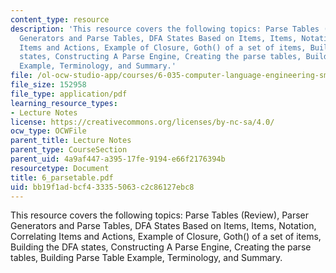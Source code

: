 ```yaml
---
content_type: resource
description: 'This resource covers the following topics: Parse Tables (Review), Parser
  Generators and Parse Tables, DFA States Based on Items, Items, Notation, Correlating
  Items and Actions, Example of Closure, Goth() of a set of items, Building the DFA
  states, Constructing A Parse Engine, Creating the parse tables, Building Parse Table
  Example, Terminology, and Summary.'
file: /ol-ocw-studio-app/courses/6-035-computer-language-engineering-sma-5502-fall-2005/bb19f1adbcf433355063c2c86127ebc8_6_parsetable.pdf
file_size: 152958
file_type: application/pdf
learning_resource_types:
- Lecture Notes
license: https://creativecommons.org/licenses/by-nc-sa/4.0/
ocw_type: OCWFile
parent_title: Lecture Notes
parent_type: CourseSection
parent_uid: 4a9af447-a395-17fe-9194-e66f2176394b
resourcetype: Document
title: 6_parsetable.pdf
uid: bb19f1ad-bcf4-3335-5063-c2c86127ebc8
---
```

This resource covers the following topics: Parse Tables (Review), Parser Generators and Parse Tables, DFA States Based on Items, Items, Notation, Correlating Items and Actions, Example of Closure, Goth() of a set of items, Building the DFA states, Constructing A Parse Engine, Creating the parse tables, Building Parse Table Example, Terminology, and Summary.